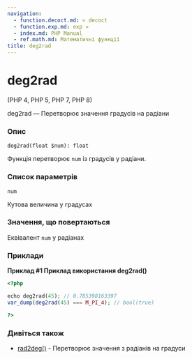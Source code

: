 ```yaml
---
navigation:
  - function.decoct.md: « decoct
  - function.exp.md: exp »
  - index.md: PHP Manual
  - ref.math.md: Математичні функції
title: deg2rad
---
```

# deg2rad

(PHP 4, PHP 5, PHP 7, PHP 8)

deg2rad — Перетворює значення градусів на радіани

### Опис

```methodsynopsis
deg2rad(float $num): float
```

Функція перетворює `num` із градусів у радіани.

### Список параметрів

`num`

Кутова величина у градусах

### Значення, що повертаються

Еквівалент `num` у радіанах

### Приклади

**Приклад #1 Приклад використання **deg2rad()****

```php
<?php

echo deg2rad(45); // 0.785398163397
var_dump(deg2rad(45) === M_PI_4); // bool(true)

?>
```

### Дивіться також

-   [rad2deg()](function.rad2deg.md) - Перетворює значення з радіанів на градуси
